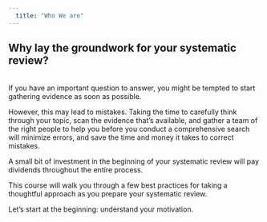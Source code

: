 ```yaml
---
  title: "Who We are"
---
```



## Why lay the groundwork for your systematic review? 


<br>
If you have an important question to answer, you might be tempted to start gathering evidence as soon as possible.

However, this may lead to mistakes. Taking the time to carefully think through your topic, scan the evidence that’s available, and gather a team of the right people to help you before you conduct a comprehensive search will minimize errors, and save the time and money it takes to correct mistakes.

A small bit of investment in the beginning of your systematic review will pay dividends throughout the entire process. 

This course will walk you through a few best practices for taking a thoughtful approach as you prepare your systematic review. 

Let’s start at the beginning: understand your motivation.
